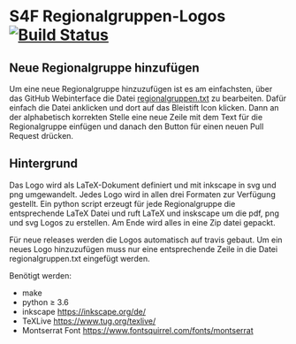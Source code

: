 # S4F Regionalgruppen-Logos [![Build Status](https://travis-ci.com/s4f-dortmund/regionalgruppen_logos.svg?branch=master)](https://travis-ci.com/s4f-dortmund/regionalgruppen_logos)

## Neue Regionalgruppe hinzufügen

Um eine neue Regionalgruppe hinzuzufügen ist es am einfachsten, über das GitHub Webinterface die Datei [regionalgruppen.txt](regionalgruppen.txt) zu bearbeiten.
Dafür einfach die Datei anklicken und dort auf das Bleistift Icon klicken.
Dann an der alphabetisch korrekten Stelle eine neue Zeile mit dem Text für die Regionalgruppe einfügen und danach
den Button für einen neuen Pull Request drücken.

## Hintergrund

Das Logo wird als LaTeX-Dokument definiert und mit inkscape in svg und png umgewandelt.
Jedes Logo wird in allen drei Formaten zur Verfügung gestellt.
Ein python script erzeugt für jede Regionalgruppe die entsprechende LaTeX Datei und ruft LaTeX und inskscape um die
pdf, png und svg Logos zu erstellen.
Am Ende wird alles in eine Zip datei gepackt.

Für neue releases werden die Logos automatisch auf travis gebaut.
Um ein neues Logo hinzuzufügen muss nur eine entsprechende Zeile in die Datei regionalgruppen.txt eingefügt werden.

Benötigt werden:
* make
* python ≥ 3.6
* inkscape <https://inkscape.org/de/>
* TeXLive <https://www.tug.org/texlive/>
* Montserrat Font <https://www.fontsquirrel.com/fonts/montserrat>
